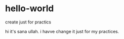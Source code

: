 # hello-world
create just for practics

hi 
it's sana ullah. i havve change it just for my practices.
